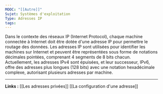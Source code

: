 ```yaml
---
MOOC: "[[Autre]]"
Sujet: Systèmes d'exploitation
Type: Adresses IP
tags:
---
```

Dans le contexte des réseaux IP (Internet Protocol), chaque machine connectée à Internet doit être dotée d'une adresse IP pour permettre le routage des données. Les adresses IP sont utilisées pour identifier les machines sur Internet et peuvent être représentées sous forme de notations décimales pointées, comprenant 4 segments de 8 bits chacun. Actuellement, les adresses IPv4 sont épuisées, et leur successeur, IPv6, offre des adresses plus longues (128 bits) avec une notation hexadécimale complexe, autorisant plusieurs adresses par machine.

---
**Links :**
[[Les adresses privées]]
[[La configuration d'une adresse]]
